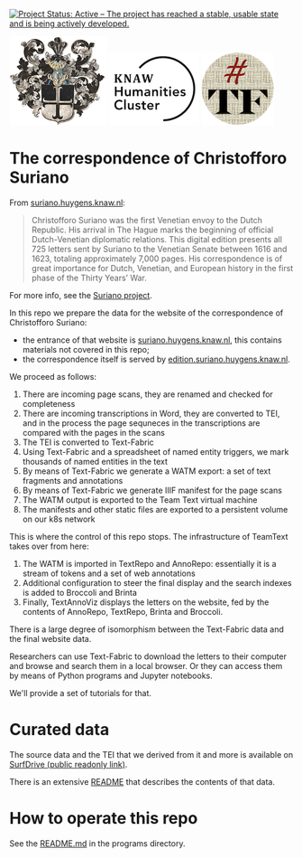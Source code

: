 [![Project Status: Active – The project has reached a stable, usable state and is being actively developed.](https://www.repostatus.org/badges/latest/active.svg)](https://www.repostatus.org/#active)

![ok](docs/images/logo.png)
![huc](docs/images/huc.png)
![tf](docs/images/tf-small.png)

# The correspondence of Christofforo Suriano

From [suriano.huygens.knaw.nl](https://suriano.huygens.knaw.nl):

> Christofforo Suriano was the first Venetian envoy to the Dutch Republic. His
arrival in The Hague marks the beginning of official Dutch-Venetian diplomatic
relations. This digital edition presents all 725 letters sent by Suriano to the
Venetian Senate between 1616 and 1623, totaling approximately 7,000 pages. His
correspondence is of great importance for Dutch, Venetian, and European history
in the first phase of the Thirty Years’ War.

For more info, see the
[Suriano project](https://www.huygens.knaw.nl/en/projecten/correspondence-of-christofforo-suriano/).


In this repo we prepare the data for the website of the correspondence of
Christofforo Suriano:

*   the entrance of that website is
    [suriano.huygens.knaw.nl](https://suriano.huygens.knaw.nl), this contains
    materials not covered in this repo;
*   the correspondence itself is served by
    [edition.suriano.huygens.knaw.nl](https://edition.suriano.huygens.knaw.nl).

We proceed as follows:

1.  There are incoming page scans, they are renamed and checked for completeness
1.  There are incoming transcriptions in Word, they are converted to TEI, and
    in the process the page sequneces in the transcriptions are compared with
    the pages in the scans
1.  The TEI is converted to Text-Fabric
1.  Using Text-Fabric and a spreadsheet of named entity triggers, we mark thousands
    of named entities in the text
1.  By means of Text-Fabric we generate a WATM export: a set of text fragments
    and annotations
1.  By means of Text-Fabric we generate IIIF manifest for the page scans
1.  The WATM output is exported to the Team Text virtual machine
1.  The manifests and other static files are exported to a persistent volume on
    our k8s network

This is where the control of this repo stops. The infrastructure of TeamText takes
over from here:

1.  The WATM is imported in TextRepo and AnnoRepo: essentially it is a stream of
    tokens and a set of web annotations
1.  Additional configuration to steer the final display and the search indexes
    is added to Broccoli and Brinta
1.  Finally, TextAnnoViz displays the letters on the website, fed by the contents of
    AnnoRepo, TextRepo, Brinta and Broccoli.

There is a large degree of isomorphism between the Text-Fabric data and the final 
website data.

Researchers can use Text-Fabric to download the letters to their computer and browse
and search them in a local browser.
Or they can access them by means of Python programs and Jupyter notebooks.

We'll provide a set of tutorials for that.

# Curated data

The source data and the TEI that we derived from it and more is available on
[SurfDrive (public readonly link)](https://surfdrive.surf.nl/files/index.php/s/L1bhixOQKMdXPjT).

There is an extensive
[README](https://surfdrive.surf.nl/files/index.php/s/L1bhixOQKMdXPjT#editor)
that describes the contents of that data.

# How to operate this repo

See the [README.md](programs/README.md) in the programs directory.
